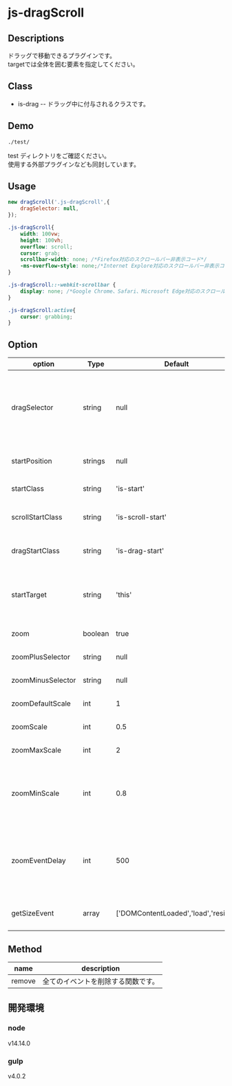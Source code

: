 # js-dragScroll


## Descriptions
ドラッグで移動できるプラグインです。  
targetでは全体を囲む要素を指定してください。


## Class
- is-drag -- ドラッグ中に付与されるクラスです。


## Demo
```
./test/
``` 
test ディレクトリをご確認ください。  
使用する外部プラグインなども同封しています。


## Usage
```JavaScript
new dragScroll('.js-dragScroll',{
	dragSelector: null,
});
```

```SCSS
.js-dragScroll{
	width: 100vw;
	height: 100vh;
	overflow: scroll;
	cursor: grab;
	scrollbar-width: none; /*Firefox対応のスクロールバー非表示コード*/
	-ms-overflow-style: none;/*Internet Explore対応のスクロールバー非表示コード*/
}

.js-dragScroll::-webkit-scrollbar {
	display: none; /*Google Chrome、Safari、Microsoft Edge対応のスクロールバー非表示コード*/
}

.js-dragScroll:active{
	cursor: grabbing;
}
```


## Option
| option | Type | Default | description |
| ---- | ---- | ---- | ---- |
| dragSelector | string | null | ドラッグされる要素を文字列で指定してください。<br>指定がなければ直下の初めの子要素となります。<br>また、dragSelectorは必ずtargetの子要素としてください。 |
| startPosition | strings | null | スタートのポジションを指定してください。<br>'center' or '% %' or 'int int' |
| startClass | string | 'is-start' | スタート直後に付与されるクラスを指定してください。 |
| scrollStartClass | string | 'is-scroll-start' | スクロールした直後に付与されるクラスを指定してください。 |
| dragStartClass | string | 'is-drag-start' | ドラッグした直後に付与されるクラスを指定してください。 |
| startTarget | string | 'this' | startClassを付与するターゲットを指定してください。<br>・'this' -- 自分自身<br>・'parent' -- 親要素<br>・selector -- セレクタ |
| zoom | boolean | true | ズーム機能を使用するか否か。 |
| zoomPlusSelector | string | null | ズームのプラスボタンのセレクタを指定してください。 |
| zoomMinusSelector | string | null | ズームのマイナスボタンのセレクタを指定してください。 |
| zoomDefaultScale | int | 1 | 最初のscaleを指定してください。 |
| zoomScale | int | 0.5 | 一回のズームで拡大・縮小するscaleを指定してください。 |
| zoomMaxScale | int | 2 | ズームのscaleの最大値を指定してください。 |
| zoomMinScale | int | 0.8 | ズームのscaleの最小値を指定してください。<br>autoの場合は、縦もしくは横が全て見えるscaleを自動計算します。<br>int // or auto |
| zoomEventDelay | int | 500 | ズームアニメーションの時間をミリ秒で指定してください。<br>ズームイベントをオフにする時に使用します。<br>},options['zoomEventDelay'] + 100); |
| getSizeEvent | array | ['DOMContentLoaded','load','resize'] | ドラッグできる最大値・最小値を取得するイベントを配列で指定してください。 |



## Method
| name  | description |
| ---- | ---- |
| remove | 全てのイベントを削除する関数です。 |




## 開発環境

### node
v14.14.0


### gulp
v4.0.2

